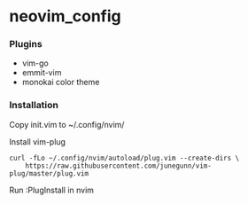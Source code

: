 # neovim_config

### Plugins
* vim-go
* emmit-vim
* monokai color theme


### Installation

Copy init.vim to ~/.config/nvim/

Install vim-plug

    curl -fLo ~/.config/nvim/autoload/plug.vim --create-dirs \
        https://raw.githubusercontent.com/junegunn/vim-plug/master/plug.vim

Run :PlugInstall in nvim
